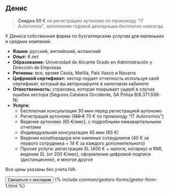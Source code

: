## Денис

> **Скидка 50 €** на регистрацию аутономо по промокоду "IT Autonomos", заполнение годовой декларации бесплатно навсегда.

У Дениса собственная фирма по бухгалтерским услугам для маленьких и средних компаний.

- **Языки:** русский, английский, испанский
- **Опыт:** 6 лет
- **Образование:** Universidad de Alicante Grado en Administración y Dirección de Empresas
- **Регионы:** все, кроме Ceuta, Melilla, País Vasco и Navarra
- **Цифровой сертификат:** хестор подает отчетность используя свой сертификат, который вы авторизируете в налоговом 
  кабинете
- **Отвественность:** страховка, которая покрывает ущерб в случае ошибки хестора (Seguros Catalana Occidente, SA
  Póliza 8/6.371.558-N)
- **Услуги:**
    - Бесплатная консультация 30 мин перед регистрацией аутономо
    - Регистрация аутономо (<s>120 €</s> 70 € по промокоду "IT Autonomos")
    - Ведение аутономо (65 €/мес), с подробными ежеквартальными отчетами
    - Индивидуальная консультация 45 мин (65 €)
    - Ведение колаборадора или наемных сотрудников (40 € за первого сотрудника + 14 € за каждого дополнительного)
    - Прочие услуги: регистрация SL (400 € + налоги, нотариус и RM), ведение SL (от 200 €/мес), оформление цифровой 
      подписи (дистанционно), и многое другое

Все цены указаны без учета IVA.

<button type="button" id="showFormButton1" class="btn btn-success">Связаться с хестором</button>
{% include common/gestors-forms/gestor-form-1.html %}

